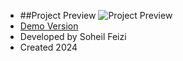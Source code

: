 - ##Project Preview ![Project Preview](Preview.png)
- [Demo Version](https://feizisoheil.github.io/weather-app/)
- Developed by Soheil Feizi
- Created 2024
